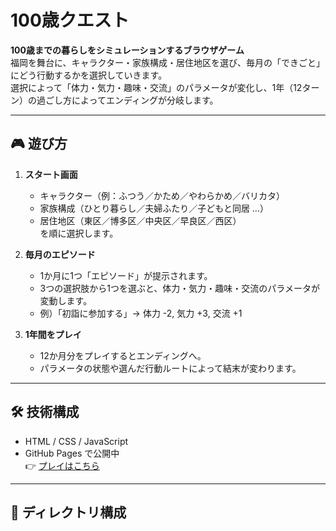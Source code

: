 # 100歳クエスト

**100歳までの暮らしをシミュレーションするブラウザゲーム**  
福岡を舞台に、キャラクター・家族構成・居住地区を選び、毎月の「できごと」にどう行動するかを選択していきます。  
選択によって「体力・気力・趣味・交流」のパラメータが変化し、1年（12ターン）の過ごし方によってエンディングが分岐します。  

---

## 🎮 遊び方

1. **スタート画面**  
   - キャラクター（例：ふつう／かため／やわらかめ／バリカタ）  
   - 家族構成（ひとり暮らし／夫婦ふたり／子どもと同居 …）  
   - 居住地区（東区／博多区／中央区／早良区／西区）  
   を順に選択します。

2. **毎月のエピソード**  
   - 1か月に1つ「エピソード」が提示されます。  
   - 3つの選択肢から1つを選ぶと、体力・気力・趣味・交流のパラメータが変動します。  
   - 例）「初詣に参加する」→ 体力 -2, 気力 +3, 交流 +1  

3. **1年間をプレイ**  
   - 12か月分をプレイするとエンディングへ。  
   - パラメータの状態や選んだ行動ルートによって結末が変わります。  

---

## 🛠️ 技術構成

- HTML / CSS / JavaScript
- GitHub Pages で公開中  
  👉 [プレイはこちら](https://sui-mmssss.github.io/100sai-quest/)

---

## 📂 ディレクトリ構成

